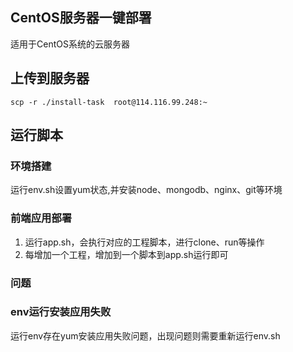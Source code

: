## CentOS服务器一键部署

适用于CentOS系统的云服务器

## 上传到服务器

```
scp -r ./install-task  root@114.116.99.248:~
```

## 运行脚本


### 环境搭建
运行env.sh设置yum状态,并安装node、mongodb、nginx、git等环境

### 前端应用部署

1. 运行app.sh，会执行对应的工程脚本，进行clone、run等操作
2. 每增加一个工程，增加到一个脚本到app.sh运行即可

### 问题

### env运行安装应用失败

运行env存在yum安装应用失败问题，出现问题则需要重新运行env.sh
